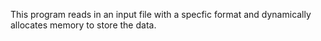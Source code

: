 This program reads in an input file with a specfic format and dynamically allocates memory to store the data.
